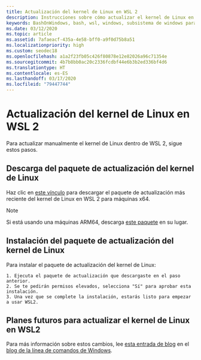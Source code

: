 ```yaml
---
title: Actualización del kernel de Linux en WSL 2
description: Instrucciones sobre cómo actualizar el kernel de Linux en WSL 2 manualmente
keywords: BashOnWindows, bash, wsl, windows, subsistema de windows para linux, subsistemawindows, ubuntu, wsl.conf, wslconfig
ms.date: 03/12/2020
ms.topic: article
ms.assetid: 7afaeacf-435a-4e58-bff0-a9f0d75b8a51
ms.localizationpriority: high
ms.custom: seodec18
ms.openlocfilehash: a1a2f23fb05c426f80878e12e82026a96c71354e
ms.sourcegitcommit: 4b7b8bb0ac20c2336fcdbf44e6b3b2ed336bf4d6
ms.translationtype: HT
ms.contentlocale: es-ES
ms.lasthandoff: 03/17/2020
ms.locfileid: "79447744"
---
```

# <a name="updating-the-wsl-2-linux-kernel"></a>Actualización del kernel de Linux en WSL 2

Para actualizar manualmente el kernel de Linux dentro de WSL 2, sigue estos pasos. 

## <a name="download-the-linux-kernel-update-package"></a>Descarga del paquete de actualización del kernel de Linux

Haz clic en [este vínculo](https://wslstorestorage.blob.core.windows.net/wslblob/wsl_update_x64.msi) para descargar el paquete de actualización más reciente del kernel de Linux en WSL 2 para máquinas x64.

> [!NOTE] 
> Si está usando una máquinas ARM64, descarga [este paquete](https://wslstorestorage.blob.core.windows.net/wslblob/wsl_update_arm64.msi) en su lugar.

## <a name="install-the-linux-kernel-update-package"></a>Instalación del paquete de actualización del kernel de Linux

Para instalar el paquete de actualización del kernel de Linux:

    1. Ejecuta el paquete de actualización que descargaste en el paso anterior.
    2. Se te pedirán permisos elevados, selecciona "Sí" para aprobar esta instalación.
    3. Una vez que se complete la instalación, estarás listo para empezar a usar WSL2.

## <a name="future-plans-for-updating-the-wsl2-linux-kernel"></a>Planes futuros para actualizar el kernel de Linux en WSL2

Para más información sobre estos cambios, lee [esta entrada de blog](https://devblogs.microsoft.com/commandline/wsl2-will-be-generally-available-in-windows-10-version-2004) en el [blog de la línea de comandos de Windows](https://aka.ms/cliblog).
